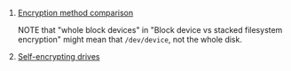  1. [Encryption method comparison](https://wiki.archlinux.org/index.php/Data-at-rest_encryption#Block_device_vs_stacked_filesystem_encryption)
    
    NOTE that "whole block devices" in "Block device vs stacked filesystem encryption" might mean that `/dev/device`, not the whole disk.
 2. [Self-encrypting drives](https://wiki.archlinux.org/index.php/Self-encrypting_drives)
